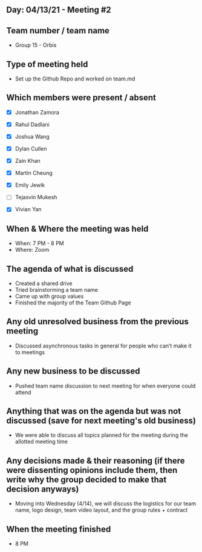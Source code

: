 ## Day: 04/13/21 - Meeting #2

## Team number / team name
- Group 15 - Orbis
## Type of meeting held
- Set up the Github Repo and worked on team.md
## Which members were present / absent
- [x] Jonathan Zamora

- [x] Rahul Dadlani

- [x] Joshua Wang

- [x] Dylan Cullen

- [x] Zain Khan

- [x] Martin Cheung

- [x] Emily Jewik

- [ ] Tejasvin Mukesh

- [x] Vivian Yan
## When & Where the meeting was held
- When: 7 PM - 8 PM
- Where: Zoom
## The agenda of what is discussed
- Created a shared drive
- Tried brainstorming a team name
- Came up with group values
- Finished the majority of the Team Github Page

## Any old unresolved business from the previous meeting
- Discussed asynchronous tasks in general for people who can’t make it to meetings
## Any new business to be discussed
- Pushed team name discussion to next meeting for when everyone could attend
## Anything that was on the agenda but was not discussed (save for next meeting's old business)
- We were able to discuss all topics planned for the meeting during the allotted meeting time
## Any decisions made & their reasoning (if there were dissenting opinions include them, then write why the group decided to make that decision anyways)
- Moving into Wednesday (4/14), we will discuss the logistics for our team name, logo design, team video layout, and the group rules + contract
## When the meeting finished
- 8 PM
